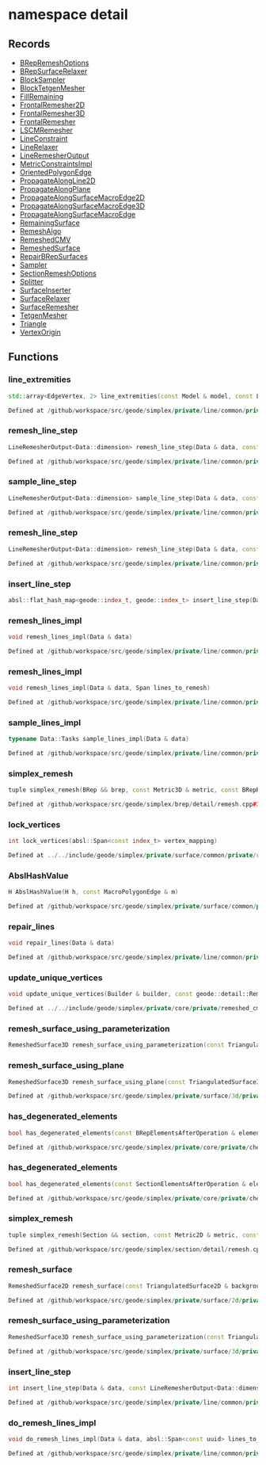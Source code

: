 # namespace detail



## Records

* [BRepRemeshOptions](BRepRemeshOptions.md)
* [BRepSurfaceRelaxer](BRepSurfaceRelaxer.md)
* [BlockSampler](BlockSampler.md)
* [BlockTetgenMesher](BlockTetgenMesher.md)
* [FillRemaining](FillRemaining.md)
* [FrontalRemesher2D](FrontalRemesher2D.md)
* [FrontalRemesher3D](FrontalRemesher3D.md)
* [FrontalRemesher](FrontalRemesher.md)
* [LSCMRemesher](LSCMRemesher.md)
* [LineConstraint](LineConstraint.md)
* [LineRelaxer](LineRelaxer.md)
* [LineRemesherOutput](LineRemesherOutput.md)
* [MetricConstraintsImpl](MetricConstraintsImpl.md)
* [OrientedPolygonEdge](OrientedPolygonEdge.md)
* [PropagateAlongLine2D](PropagateAlongLine2D.md)
* [PropagateAlongPlane](PropagateAlongPlane.md)
* [PropagateAlongSurfaceMacroEdge2D](PropagateAlongSurfaceMacroEdge2D.md)
* [PropagateAlongSurfaceMacroEdge3D](PropagateAlongSurfaceMacroEdge3D.md)
* [PropagateAlongSurfaceMacroEdge](PropagateAlongSurfaceMacroEdge.md)
* [RemainingSurface](RemainingSurface.md)
* [RemeshAlgo](RemeshAlgo.md)
* [RemeshedCMV](RemeshedCMV.md)
* [RemeshedSurface](RemeshedSurface.md)
* [RepairBRepSurfaces](RepairBRepSurfaces.md)
* [Sampler](Sampler.md)
* [SectionRemeshOptions](SectionRemeshOptions.md)
* [Splitter](Splitter.md)
* [SurfaceInserter](SurfaceInserter.md)
* [SurfaceRelaxer](SurfaceRelaxer.md)
* [SurfaceRemesher](SurfaceRemesher.md)
* [TetgenMesher](TetgenMesher.md)
* [Triangle](Triangle.md)
* [VertexOrigin](VertexOrigin.md)


## Functions

### line_extremities

```cpp
std::array<EdgeVertex, 2> line_extremities(const Model & model, const Line<Model::dim> & line)
```

```cpp
Defined at /github/workspace/src/geode/simplex/private/line/common/private/remesher.cpp#797
```

### remesh_line_step

```cpp
LineRemesherOutput<Data::dimension> remesh_line_step(Data & data, const uuid & input_line_id, const LineConstraint & begin, const LineConstraint & end, index_t nb_minimum_points)
```

```cpp
Defined at /github/workspace/src/geode/simplex/private/line/common/private/remesher.cpp#678
```

### sample_line_step

```cpp
LineRemesherOutput<Data::dimension> sample_line_step(Data & data, const uuid & line_id, const EdgeVertex & begin, const EdgeVertex & end)
```

```cpp
Defined at /github/workspace/src/geode/simplex/private/line/common/private/remesher.cpp#746
```

### remesh_line_step

```cpp
LineRemesherOutput<Data::dimension> remesh_line_step(Data & data, const uuid & input_line_id)
```

```cpp
Defined at /github/workspace/src/geode/simplex/private/line/common/private/remesher.cpp#722
```

### insert_line_step

```cpp
absl::flat_hash_map<geode::index_t, geode::index_t> insert_line_step(Data & data, const LineRemesherOutput<Data::dimension> & result)
```

### remesh_lines_impl

```cpp
void remesh_lines_impl(Data & data)
```

```cpp
Defined at /github/workspace/src/geode/simplex/private/line/common/private/remesher.cpp#868
```

### remesh_lines_impl

```cpp
void remesh_lines_impl(Data & data, Span lines_to_remesh)
```

```cpp
Defined at /github/workspace/src/geode/simplex/private/line/common/private/remesher.cpp#881
```

### sample_lines_impl

```cpp
typename Data::Tasks sample_lines_impl(Data & data)
```

```cpp
Defined at /github/workspace/src/geode/simplex/private/line/common/private/remesher.cpp#694
```

### simplex_remesh

```cpp
tuple simplex_remesh(BRep && brep, const Metric3D & metric, const BRepRemeshOptions & options)
```

```cpp
Defined at /github/workspace/src/geode/simplex/brep/detail/remesh.cpp#136
```

### lock_vertices

```cpp
int lock_vertices(absl::Span<const index_t> vertex_mapping)
```

```cpp
Defined at ../../include/geode/simplex/private/surface/common/private/remeshed_info.h#55
```

### AbslHashValue

```cpp
H AbslHashValue(H h, const MacroPolygonEdge & m)
```

```cpp
Defined at /github/workspace/src/geode/simplex/private/surface/common/private/frontal.cpp#97
```

### repair_lines

```cpp
void repair_lines(Data & data)
```

```cpp
Defined at /github/workspace/src/geode/simplex/private/line/common/private/repair_model_lines.cpp#905
```

### update_unique_vertices

```cpp
void update_unique_vertices(Builder & builder, const geode::detail::RemeshedCMV & info)
```

```cpp
Defined at ../../include/geode/simplex/private/core/private/remeshed_cmv.h#26
```

### remesh_surface_using_parameterization

```cpp
RemeshedSurface3D remesh_surface_using_parameterization(const TriangulatedSurface3D & mesh, const Metric3D & metric, absl::Span<const index_t> lock_vertices, absl::Span<const index_t> outside_polygons, std::vector<std::vector<index_t> > macro_edges)
```

### remesh_surface_using_plane

```cpp
RemeshedSurface3D remesh_surface_using_plane(const TriangulatedSurface3D & background_mesh, TriangulatedSurfaceBuilder3D & background_builder, TriangulatedSurfaceEpsilonModifier3D & background_modifier, const Metric3D & metric, absl::Span<const index_t> lock_vertices)
```

```cpp
Defined at /github/workspace/src/geode/simplex/private/surface/3d/private/detail_remesh.cpp#26
```

### has_degenerated_elements

```cpp
bool has_degenerated_elements(const BRepElementsAfterOperation & elements)
```

```cpp
Defined at /github/workspace/src/geode/simplex/private/core/private/check_degenerated.cpp#57
```

### has_degenerated_elements

```cpp
bool has_degenerated_elements(const SectionElementsAfterOperation & elements)
```

```cpp
Defined at /github/workspace/src/geode/simplex/private/core/private/check_degenerated.cpp#66
```

### simplex_remesh

```cpp
tuple simplex_remesh(Section && section, const Metric2D & metric, const SectionRemeshOptions & options)
```

```cpp
Defined at /github/workspace/src/geode/simplex/section/detail/remesh.cpp#44
```

### remesh_surface

```cpp
RemeshedSurface2D remesh_surface(const TriangulatedSurface2D & background_mesh, TriangulatedSurfaceBuilder2D & background_builder, TriangulatedSurfaceEpsilonModifier2D & background_modifier, const Metric2D & metric, absl::Span<const index_t> lock_vertices)
```

```cpp
Defined at /github/workspace/src/geode/simplex/private/surface/2d/private/detail_remesh.cpp#16
```

### remesh_surface_using_parameterization

```cpp
RemeshedSurface3D remesh_surface_using_parameterization(const TriangulatedSurface3D & mesh, const Metric3D & metric, Span lock_vertices, Span outside_polygons, int macro_edges)
```

```cpp
Defined at /github/workspace/src/geode/simplex/private/surface/3d/private/detail_remesh.cpp#14
```

### insert_line_step

```cpp
int insert_line_step(Data & data, const LineRemesherOutput<Data::dimension> & result)
```

```cpp
Defined at /github/workspace/src/geode/simplex/private/line/common/private/remesher.cpp#759
```

### do_remesh_lines_impl

```cpp
void do_remesh_lines_impl(Data & data, absl::Span<const uuid> lines_to_remesh)
```

```cpp
Defined at /github/workspace/src/geode/simplex/private/line/common/private/remesher.cpp#767
```



